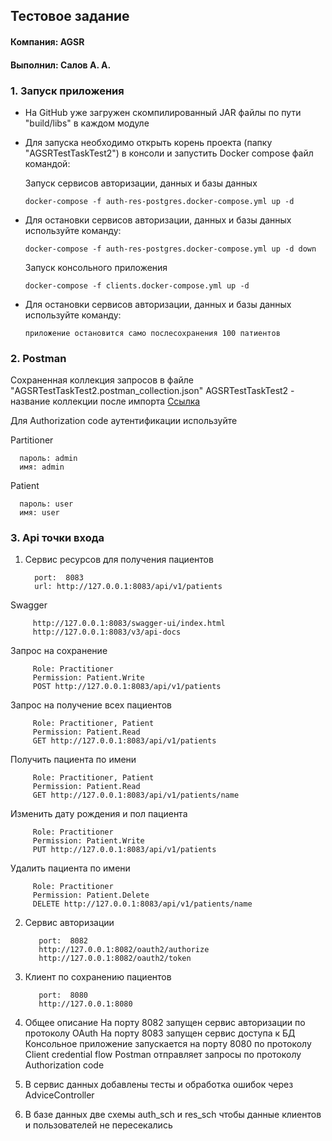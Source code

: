 ## Тестовое задание
#### Компания: AGSR
#### Выполнил: Салов А. А.


### 1. Запуск приложения

- На GitHub уже загружен скомпилированный JAR файлы по пути "build/libs" в каждом модуле
- Для запуска необходимо открыть корень проекта (папку "AGSRTestTaskTest2") в консоли и запустить
  Docker compose файл командой:

  Запуск сервисов авторизации, данных и базы данных

      docker-compose -f auth-res-postgres.docker-compose.yml up -d
- Для остановки сервисов авторизации, данных и базы данных используйте команду:

      docker-compose -f auth-res-postgres.docker-compose.yml up -d down

  Запуск консольного приложения

      docker-compose -f clients.docker-compose.yml up -d
- Для остановки сервисов авторизации, данных и базы данных используйте команду:

      приложение остановится само послесохранения 100 патиентов

### 2. Postman 
  Сохраненная коллекция запросов в файле "AGSRTestTaskTest2.postman_collection.json"
  AGSRTestTaskTest2 - название коллекции после импорта
  [Ссылка](AGSRTestTaskTest2.postman_collection.json)
  
  Для Authorization code аутентификации используйте

  Partitioner

      пароль: admin
      имя: admin

  Patient

      пароль: user
      имя: user   


### 3. Api точки входа
1. Сервис ресурсов для получения пациентов


         port:  8083
         url: http://127.0.0.1:8083/api/v1/patients

  Swagger

         http://127.0.0.1:8083/swagger-ui/index.html
         http://127.0.0.1:8083/v3/api-docs

  Запрос на сохранение


         Role: Practitioner
         Permission: Patient.Write
         POST http://127.0.0.1:8083/api/v1/patients

  Запрос на получение всех пациентов


         Role: Practitioner, Patient
         Permission: Patient.Read         
         GET http://127.0.0.1:8083/api/v1/patients

  Получить пациента по имени


         Role: Practitioner, Patient
         Permission: Patient.Read 
         GET http://127.0.0.1:8083/api/v1/patients/name

  Изменить дату рождения и пол пациента


         Role: Practitioner
         Permission: Patient.Write 
         PUT http://127.0.0.1:8083/api/v1/patients

  Удалить пациента по имени


         Role: Practitioner
         Permission: Patient.Delete        
         DELETE http://127.0.0.1:8083/api/v1/patients/name

2. Сервис авторизации


          port:  8082
          http://127.0.0.1:8082/oauth2/authorize
          http://127.0.0.1:8082/oauth2/token

3. Клиент по сохранению пациентов


          port:  8080
          http://127.0.0.1:8080

4. Общее описание
    На порту 8082 запущен сервис авторизации по протоколу OAuth
    На порту 8083 запущен сервис доступа к БД
    Консольное приложение запускается на порту 8080 по протоколу Client credential flow
    Postman отправляет запросы по протоколу Authorization code

5. В сервис данных добавлены тесты и обработка ошибок через AdviceController

6. В базе данных две схемы auth_sch и res_sch чтобы данные клиентов и пользователей не пересекались
